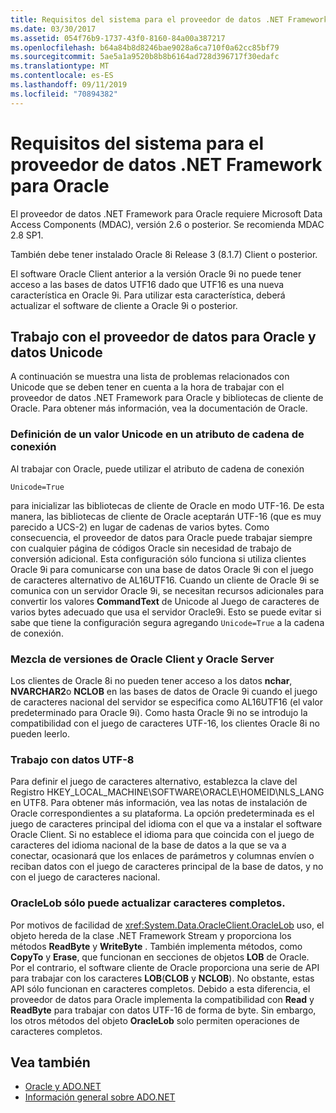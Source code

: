 ```yaml
---
title: Requisitos del sistema para el proveedor de datos .NET Framework para Oracle
ms.date: 03/30/2017
ms.assetid: 054f76b9-1737-43f0-8160-84a00a387217
ms.openlocfilehash: b64a84b8d8246bae9028a6ca710f0a62cc85bf79
ms.sourcegitcommit: 5ae5a1a9520b8b8b6164ad728d396717f30edafc
ms.translationtype: MT
ms.contentlocale: es-ES
ms.lasthandoff: 09/11/2019
ms.locfileid: "70894382"
---
```

# <a name="system-requirements-for-the-net-framework-data-provider-for-oracle"></a>Requisitos del sistema para el proveedor de datos .NET Framework para Oracle
El proveedor de datos .NET Framework para Oracle requiere Microsoft Data Access Components (MDAC), versión 2.6 o posterior. Se recomienda MDAC 2.8 SP1.  
  
 También debe tener instalado Oracle 8i Release 3 (8.1.7) Client o posterior.  
  
 El software Oracle Client anterior a la versión Oracle 9i no puede tener acceso a las bases de datos UTF16 dado que UTF16 es una nueva característica en Oracle 9i. Para utilizar esta característica, deberá actualizar el software de cliente a Oracle 9i o posterior.  
  
## <a name="working-with-the-data-provider-for-oracle-and-unicode-data"></a>Trabajo con el proveedor de datos para Oracle y datos Unicode  
 A continuación se muestra una lista de problemas relacionados con Unicode que se deben tener en cuenta a la hora de trabajar con el proveedor de datos .NET Framework para Oracle y bibliotecas de cliente de Oracle. Para obtener más información, vea la documentación de Oracle.  
  
### <a name="setting-the-unicode-value-in-a-connection-string-attribute"></a>Definición de un valor Unicode en un atributo de cadena de conexión  
 Al trabajar con Oracle, puede utilizar el atributo de cadena de conexión  
  
`Unicode=True`
  
 para inicializar las bibliotecas de cliente de Oracle en modo UTF-16. De esta manera, las bibliotecas de cliente de Oracle aceptarán UTF-16 (que es muy parecido a UCS-2) en lugar de cadenas de varios bytes. Como consecuencia, el proveedor de datos para Oracle puede trabajar siempre con cualquier página de códigos Oracle sin necesidad de trabajo de conversión adicional. Esta configuración sólo funciona si utiliza clientes Oracle 9i para comunicarse con una base de datos Oracle 9i con el juego de caracteres alternativo de AL16UTF16. Cuando un cliente de Oracle 9i se comunica con un servidor Oracle 9i, se necesitan recursos adicionales para convertir los valores **CommandText** de Unicode al Juego de caracteres de varios bytes adecuado que usa el servidor Oracle9i. Esto se puede evitar si sabe que tiene la configuración segura agregando `Unicode=True` a la cadena de conexión.  
  
### <a name="mixing-versions-of-oracle-client-and-oracle-server"></a>Mezcla de versiones de Oracle Client y Oracle Server  
 Los clientes de Oracle 8i no pueden tener acceso a los datos **nchar**, **NVARCHAR2**o **NCLOB** en las bases de datos de Oracle 9i cuando el juego de caracteres nacional del servidor se especifica como AL16UTF16 (el valor predeterminado para Oracle 9i). Como hasta Oracle 9i no se introdujo la compatibilidad con el juego de caracteres UTF-16, los clientes Oracle 8i no pueden leerlo.  
  
### <a name="working-with-utf-8-data"></a>Trabajo con datos UTF-8  
 Para definir el juego de caracteres alternativo, establezca la clave del Registro HKEY_LOCAL_MACHINE\SOFTWARE\ORACLE\HOMEID\NLS_LANG en UTF8. Para obtener más información, vea las notas de instalación de Oracle correspondientes a su plataforma. La opción predeterminada es el juego de caracteres principal del idioma con el que va a instalar el software Oracle Client. Si no establece el idioma para que coincida con el juego de caracteres del idioma nacional de la base de datos a la que se va a conectar, ocasionará que los enlaces de parámetros y columnas envíen o reciban datos con el juego de caracteres principal de la base de datos, y no con el juego de caracteres nacional.  
  
### <a name="oraclelob-can-only-update-full-characters"></a>OracleLob sólo puede actualizar caracteres completos.  
 Por motivos de facilidad de <xref:System.Data.OracleClient.OracleLob> uso, el objeto hereda de la clase .NET Framework Stream y proporciona los métodos **ReadByte** y **WriteByte** . También implementa métodos, como **CopyTo** y **Erase**, que funcionan en secciones de objetos **LOB** de Oracle. Por el contrario, el software cliente de Oracle proporciona una serie de API para trabajar con los caracteres **LOB**(**CLOB** y **NCLOB**). No obstante, estas API sólo funcionan en caracteres completos. Debido a esta diferencia, el proveedor de datos para Oracle implementa la compatibilidad con **Read** y **ReadByte** para trabajar con datos UTF-16 de forma de byte. Sin embargo, los otros métodos del objeto **OracleLob** solo permiten operaciones de caracteres completos.  
  
## <a name="see-also"></a>Vea también

- [Oracle y ADO.NET](oracle-and-adonet.md)
- [Información general sobre ADO.NET](ado-net-overview.md)
